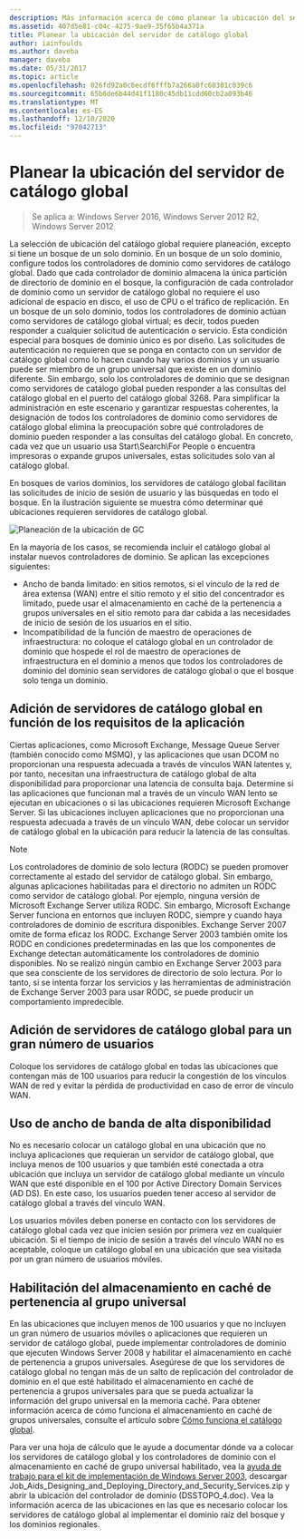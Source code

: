 ```yaml
---
description: Más información acerca de cómo planear la ubicación del servidor de catálogo global
ms.assetid: 407d5e81-c04c-4275-9ae9-35f65b4a371a
title: Planear la ubicación del servidor de catálogo global
author: iainfoulds
ms.author: daveba
manager: daveba
ms.date: 05/31/2017
ms.topic: article
ms.openlocfilehash: 026fd92a0c6ecdf6fffb7a266a0fc60301c039c6
ms.sourcegitcommit: 65b6de6b44d41f1180c45db11cdd60cb2a093b46
ms.translationtype: MT
ms.contentlocale: es-ES
ms.lasthandoff: 12/10/2020
ms.locfileid: "97042713"
---
```

# <a name="planning-global-catalog-server-placement"></a>Planear la ubicación del servidor de catálogo global

> Se aplica a: Windows Server 2016, Windows Server 2012 R2, Windows Server 2012

La selección de ubicación del catálogo global requiere planeación, excepto si tiene un bosque de un solo dominio. En un bosque de un solo dominio, configure todos los controladores de dominio como servidores de catálogo global. Dado que cada controlador de dominio almacena la única partición de directorio de dominio en el bosque, la configuración de cada controlador de dominio como un servidor de catálogo global no requiere el uso adicional de espacio en disco, el uso de CPU o el tráfico de replicación. En un bosque de un solo dominio, todos los controladores de dominio actúan como servidores de catálogo global virtual; es decir, todos pueden responder a cualquier solicitud de autenticación o servicio. Esta condición especial para bosques de dominio único es por diseño. Las solicitudes de autenticación no requieren que se ponga en contacto con un servidor de catálogo global como lo hacen cuando hay varios dominios y un usuario puede ser miembro de un grupo universal que existe en un dominio diferente. Sin embargo, solo los controladores de dominio que se designan como servidores de catálogo global pueden responder a las consultas del catálogo global en el puerto del catálogo global 3268. Para simplificar la administración en este escenario y garantizar respuestas coherentes, la designación de todos los controladores de dominio como servidores de catálogo global elimina la preocupación sobre qué controladores de dominio pueden responder a las consultas del catálogo global. En concreto, cada vez que un usuario usa Start\Search\For People o encuentra impresoras o expande grupos universales, estas solicitudes solo van al catálogo global.

En bosques de varios dominios, los servidores de catálogo global facilitan las solicitudes de inicio de sesión de usuario y las búsquedas en todo el bosque. En la ilustración siguiente se muestra cómo determinar qué ubicaciones requieren servidores de catálogo global.

![Planeación de la ubicación de GC](media/Planning-Global-Catalog-Server-Placement/8fc4777c-47b6-4ee7-b8ad-a04e7c5ee67f.gif)

En la mayoría de los casos, se recomienda incluir el catálogo global al instalar nuevos controladores de dominio. Se aplican las excepciones siguientes:

- Ancho de banda limitado: en sitios remotos, si el vínculo de la red de área extensa (WAN) entre el sitio remoto y el sitio del concentrador es limitado, puede usar el almacenamiento en caché de la pertenencia a grupos universales en el sitio remoto para dar cabida a las necesidades de inicio de sesión de los usuarios en el sitio.
- Incompatibilidad de la función de maestro de operaciones de infraestructura: no coloque el catálogo global en un controlador de dominio que hospede el rol de maestro de operaciones de infraestructura en el dominio a menos que todos los controladores de dominio del dominio sean servidores de catálogo global o que el bosque solo tenga un dominio.

## <a name="adding-global-catalog-servers-based-on-application-requirements"></a>Adición de servidores de catálogo global en función de los requisitos de la aplicación

Ciertas aplicaciones, como Microsoft Exchange, Message Queue Server (también conocido como MSMQ), y las aplicaciones que usan DCOM no proporcionan una respuesta adecuada a través de vínculos WAN latentes y, por tanto, necesitan una infraestructura de catálogo global de alta disponibilidad para proporcionar una latencia de consulta baja. Determine si las aplicaciones que funcionan mal a través de un vínculo WAN lento se ejecutan en ubicaciones o si las ubicaciones requieren Microsoft Exchange Server. Si las ubicaciones incluyen aplicaciones que no proporcionan una respuesta adecuada a través de un vínculo WAN, debe colocar un servidor de catálogo global en la ubicación para reducir la latencia de las consultas.

> [!NOTE]
> Los controladores de dominio de solo lectura (RODC) se pueden promover correctamente al estado del servidor de catálogo global. Sin embargo, algunas aplicaciones habilitadas para el directorio no admiten un RODC como servidor de catálogo global. Por ejemplo, ninguna versión de Microsoft Exchange Server utiliza RODC. Sin embargo, Microsoft Exchange Server funciona en entornos que incluyen RODC, siempre y cuando haya controladores de dominio de escritura disponibles. Exchange Server 2007 omite de forma eficaz los RODC. Exchange Server 2003 también omite los RODC en condiciones predeterminadas en las que los componentes de Exchange detectan automáticamente los controladores de dominio disponibles. No se realizó ningún cambio en Exchange Server 2003 para que sea consciente de los servidores de directorio de solo lectura. Por lo tanto, si se intenta forzar los servicios y las herramientas de administración de Exchange Server 2003 para usar RODC, se puede producir un comportamiento impredecible.

## <a name="adding-global-catalog-servers-for-a-large-number-of-users"></a>Adición de servidores de catálogo global para un gran número de usuarios

Coloque los servidores de catálogo global en todas las ubicaciones que contengan más de 100 usuarios para reducir la congestión de los vínculos WAN de red y evitar la pérdida de productividad en caso de error de vínculo WAN.

## <a name="using-highly-available-bandwidth"></a>Uso de ancho de banda de alta disponibilidad

No es necesario colocar un catálogo global en una ubicación que no incluya aplicaciones que requieran un servidor de catálogo global, que incluya menos de 100 usuarios y que también esté conectada a otra ubicación que incluya un servidor de catálogo global mediante un vínculo WAN que esté disponible en el 100 por Active Directory Domain Services (AD DS). En este caso, los usuarios pueden tener acceso al servidor de catálogo global a través del vínculo WAN.

Los usuarios móviles deben ponerse en contacto con los servidores de catálogo global cada vez que inicien sesión por primera vez en cualquier ubicación. Si el tiempo de inicio de sesión a través del vínculo WAN no es aceptable, coloque un catálogo global en una ubicación que sea visitada por un gran número de usuarios móviles.

## <a name="enabling-universal-group-membership-caching"></a>Habilitación del almacenamiento en caché de pertenencia al grupo universal

En las ubicaciones que incluyen menos de 100 usuarios y que no incluyen un gran número de usuarios móviles o aplicaciones que requieren un servidor de catálogo global, puede implementar controladores de dominio que ejecuten Windows Server 2008 y habilitar el almacenamiento en caché de pertenencia a grupos universales. Asegúrese de que los servidores de catálogo global no tengan más de un salto de replicación del controlador de dominio en el que esté habilitado el almacenamiento en caché de pertenencia a grupos universales para que se pueda actualizar la información del grupo universal en la memoria caché. Para obtener información acerca de cómo funciona el almacenamiento en caché de grupos universales, consulte el artículo sobre [Cómo funciona el catálogo global](/previous-versions/windows/it-pro/windows-server-2003/cc737410(v=ws.10)).

Para ver una hoja de cálculo que le ayude a documentar dónde va a colocar los servidores de catálogo global y los controladores de dominio con el almacenamiento en caché de grupo universal habilitado, vea la [ayuda de trabajo para el kit de implementación de Windows Server 2003](https://microsoft.com/download/details.aspx?id=9608), descargar Job_Aids_Designing_and_Deploying_Directory_and_Security_Services.zip y abrir la ubicación del controlador de dominio (DSSTOPO_4.doc). Vea la información acerca de las ubicaciones en las que es necesario colocar los servidores de catálogo global al implementar el dominio raíz del bosque y los dominios regionales.
